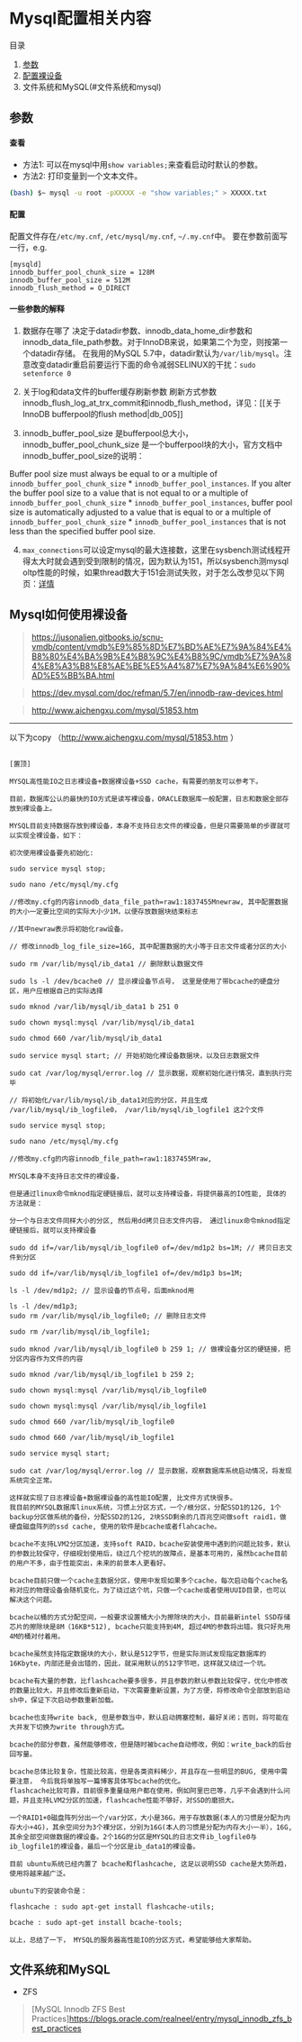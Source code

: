 # Mysql配置相关内容
>
目录
>
1. [参数](#参数)
2. [配置裸设备](#mysql如何使用裸设备)
3. 文件系统和MySQL(#文件系统和mysql)

## 参数
#### 查看
* 方法1: 可以在mysql中用`show variables;`来查看启动时默认的参数。
* 方法2: 打印变量到一个文本文件。
```bash
(bash) $~ mysql -u root -pXXXXX -e "show variables;" > XXXXX.txt
```
#### 配置
配置文件存在`/etc/my.cnf`, `/etc/mysql/my.cnf`, `~/.my.cnf`中。
要在参数前面写一行，e.g.
```
[mysqld]
innodb_buffer_pool_chunk_size = 128M
innodb_buffer_pool_size = 512M
innodb_flush_method = O_DIRECT
```
#### 一些参数的解释
1. 数据存在哪了
决定于datadir参数、innodb_data_home_dir参数和innodb_data_file_path参数。对于InnoDB来说，如果第二个为空，则按第一个datadir存储。 在我用的MySQL 5.7中，datadir默认为`/var/lib/mysql`。注意改变datadir重启前要运行下面的命令减弱SELINUX的干扰：`sudo setenforce 0`

2. 关于log和data文件的buffer缓存刷新参数
刷新方式参数innodb_flush_log_at_trx_commit和innodb_flush_method，详见：[[关于InnoDB bufferpool的flush method|db_005]]

3. innodb_buffer_pool_size 是bufferpool总大小， innodb_buffer_pool_chunk_size 是一个bufferpool块的大小，官方文档中innodb_buffer_pool_size的说明：
>
Buffer pool size must always be equal to or a multiple of `innodb_buffer_pool_chunk_size` * `innodb_buffer_pool_instances`. If you alter the buffer pool size to a value that is not equal to or a multiple of `innodb_buffer_pool_chunk_size` * `innodb_buffer_pool_instances`, buffer pool size is automatically adjusted to a value that is equal to or a multiple of `innodb_buffer_pool_chunk_size` * `innodb_buffer_pool_instances` that is not less than the specified buffer pool size.

4. `max_connections`可以设定mysql的最大连接数，这里在sysbench测试线程开得太大时就会遇到受到限制的情况，因为默认为151，所以sysbench测mysql oltp性能的时候，如果thread数大于151会测试失败，对于怎么改参见以下网页：[详情](https://codepoets.co.uk/2015/mysql-max_connections-stuck-on-214/)


## Mysql如何使用裸设备

> https://jusonalien.gitbooks.io/scnu-vmdb/content/vmdb%E9%85%8D%E7%BD%AE%E7%9A%84%E4%B8%80%E4%BA%9B%E4%B8%9C%E4%B8%9C/vmdb%E7%9A%84%E8%A3%B8%E8%AE%BE%E5%A4%87%E7%9A%84%E6%90%AD%E5%BB%BA.html

> https://dev.mysql.com/doc/refman/5.7/en/innodb-raw-devices.html

> http://www.aichengxu.com/mysql/51853.htm


---

以下为copy （http://www.aichengxu.com/mysql/51853.htm  ）
```

[置顶]

MYSQL高性能IO之日志裸设备+数据裸设备+SSD cache，有需要的朋友可以参考下。

目前，数据库公认的最快的IO方式是读写裸设备，ORACLE数据库一般配置，日志和数据全部存放到裸设备上。

MYSQL目前支持数据存放到裸设备，本身不支持日志文件的裸设备，但是只需要简单的步骤就可以实现全裸设备，如下：

初次使用裸设备要先初始化:

sudo service mysql stop;

sudo nano /etc/mysql/my.cfg

//修改my.cfg的内容innodb_data_file_path=raw1:1837455Mnewraw, 其中配置数据的大小一定要比空间的实际大小少1M，以便存放数据块结束标志

//其中newraw表示将初始化raw设备。

// 修改innodb_log_file_size=16G, 其中配置数据的大小等于日志文件或者分区的大小

sudo rm /var/lib/mysql/ib_data1 // 删除默认数据文件

sudo ls -l /dev/bcache0 // 显示裸设备节点号， 这里是使用了带bcache的硬盘分区，用户应根据自己的实际选择

sudo mknod /var/lib/mysql/ib_data1 b 251 0

sudo chown mysql:mysql /var/lib/mysql/ib_data1

sudo chmod 660 /var/lib/mysql/ib_data1

sudo service mysql start; // 开始初始化裸设备数据块，以及日志数据文件

sudo cat /var/log/mysql/error.log // 显示数据，观察初始化进行情况，直到执行完毕

// 将初始化/var/lib/mysql/ib_data1对应的分区，并且生成 /var/lib/mysql/ib_logfile0， /var/lib/mysql/ib_logfile1 这2个文件

sudo service mysql stop;

sudo nano /etc/mysql/my.cfg

//修改my.cfg的内容innodb_file_path=raw1:1837455Mraw,

MYSQL本身不支持日志文件的裸设备，

但是通过linux命令mknod指定硬链接后，就可以支持裸设备，将提供最高的IO性能, 具体的方法就是：

分一个与日志文件同样大小的分区, 然后用dd拷贝日志文件内容， 通过linux命令mknod指定硬链接后，就可以支持裸设备

sudo dd if=/var/lib/mysql/ib_logfile0 of=/dev/md1p2 bs=1M; // 拷贝日志文件到分区

sudo dd if=/var/lib/mysql/ib_logfile1 of=/dev/md1p3 bs=1M;

ls -l /dev/md1p2; // 显示设备的节点号，后面mknod用

ls -l /dev/md1p3; 
sudo rm /var/lib/mysql/ib_logfile0; // 删除日志文件

sudo rm /var/lib/mysql/ib_logfile1;

sudo mknod /var/lib/mysql/ib_logfile0 b 259 1; // 做裸设备分区的硬链接，把分区内容作为文件的内容

sudo mknod /var/lib/mysql/ib_logfile1 b 259 2;

sudo chown mysql:mysql /var/lib/mysql/ib_logfile0

sudo chown mysql:mysql /var/lib/mysql/ib_logfile1

sudo chmod 660 /var/lib/mysql/ib_logfile0

sudo chmod 660 /var/lib/mysql/ib_logfile1

sudo service mysql start;

sudo cat /var/log/mysql/error.log // 显示数据，观察数据库系统启动情况，将发现系统完全正常。

这样就实现了日志裸设备+数据裸设备的高性能IO配置, 比文件方式快很多。
我目前的MYSQL数据库linux系统，习惯上分区方式，一个/根分区，分配SSD1的12G, 1个backup分区做系统的备份，分配SSD2的12G, 2块SSD剩余的几百兆空间做soft raid1，做硬盘磁盘阵列的ssd cache, 使用的软件是bcache或者flahcache。

bcache不支持LVM2分区加速，支持soft RAID，bcache安装使用中遇到的问题比较多，默认的参数比较保守，仔细规划使用后，绕过几个挖坑的故障点，是基本可用的，虽然bcache目前的用户不多，由于性能突出，未来的前景本人更看好。

bcache目前只做一个cache主数据分区，使用中发现如果多个cache，每次启动每个cache名称对应的物理设备会随机变化，为了绕过这个坑，只做一个cache或者使用UUID目录，也可以解决这个问题。

bcache以桶的方式分配空间，一般要求设置桶大小为擦除块的大小，目前最新intel SSD存储芯片的擦除块是8M（16KB*512), bcache只能支持到4M, 超过4M的参数将出错。我只好先用4M的桶对付着用。

bcache虽然支持指定数据块的大小，默认是512字节，但是实际测试发现指定数据库的16Kbyte，内部还是会出错的，因此，就采用默认的512字节吧，这样就又绕过一个坑。

bcache有大量的参数，比flashcache要多很多，并且参数的默认参数比较保守，优化中修改的数量比较大，并且修改后重新启动，下次需要重新设置，为了方便，将修改命令全部放到启动sh中，保证下次启动参数重新加载。

bcache也支持write back, 但是参数当中，默认启动拥塞控制，最好关闭；否则，将可能在大并发下切换为write through方式。

bcache的部分参数，虽然能够修改，但是随时被bcache自动修改，例如：write_back的后台回写量。

bcache总体比较复杂，性能比较高，但是各类资料稀少，并且存在一些明显的BUG, 使用中需要注意， 今后我将单独写一篇博客具体写bcache的优化。
flashcache比较可靠，目前很多重量级用户都在使用，例如阿里巴巴等，几乎不会遇到什么问题，并且支持LVM2分区的加速，flashcache性能不够好，对SSD的磨损大。

一个RAID1+0磁盘阵列分出一个/var分区，大小是36G，用于存放数据(本人的习惯是分配为内存大小+4G)，其余空间分为3个裸分区，分别为16G(本人的习惯是分配为内存大小一半），16G, 其余全部空间做数据的裸设备。2个16G的分区是MYSQL的日志文件ib_logfile0与ib_logfile1的裸设备，最后一个分区是ib_data1的裸设备。

目前 ubuntu系统已经内置了 bcache和flashcache, 这足以说明SSD cache是大势所趋， 使用将越来越广泛。

ubuntu下的安装命令是：

flashcache : sudo apt-get install flashcache-utils;

bcache : sudo apt-get install bcache-tools;

以上，总结了一下， MYSQL的服务器高性能IO的分区方式，希望能够给大家帮助。
```

## 文件系统和MySQL

* ZFS
> [MySQL Innodb ZFS Best Practices]https://blogs.oracle.com/realneel/entry/mysql_innodb_zfs_best_practices